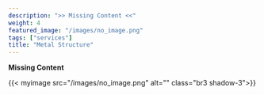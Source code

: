 ```yaml
---
description: ">> Missing Content <<"
weight: 4
featured_image: "/images/no_image.png"
tags: ["services"]
title: "Metal Structure"
---
```

**Missing Content**


{{< myimage src="/images/no_image.png" alt="" class="br3 shadow-3">}}

